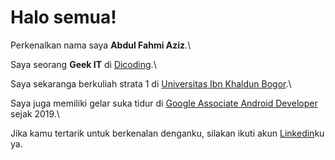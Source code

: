 # Halo semua! 

Perkenalkan nama saya **Abdul Fahmi Aziz**.\

Saya seorang **Geek IT** di [Dicoding](https://www.dicoding.com/).\

Saya sekaranga berkuliah strata 1 di [Universitas Ibn Khaldun Bogor](https://uika-bogor.ac.id/).\

Saya juga memiliki gelar suka tidur di [Google Associate Android Developer](https://www.credential.net/h5deoi5h) sejak 2019.\

Jika kamu tertarik untuk berkenalan denganku, silakan ikuti akun [Linkedin](https://www.linkedin.com/in/abdul-fahmi-aziz/)ku ya.
